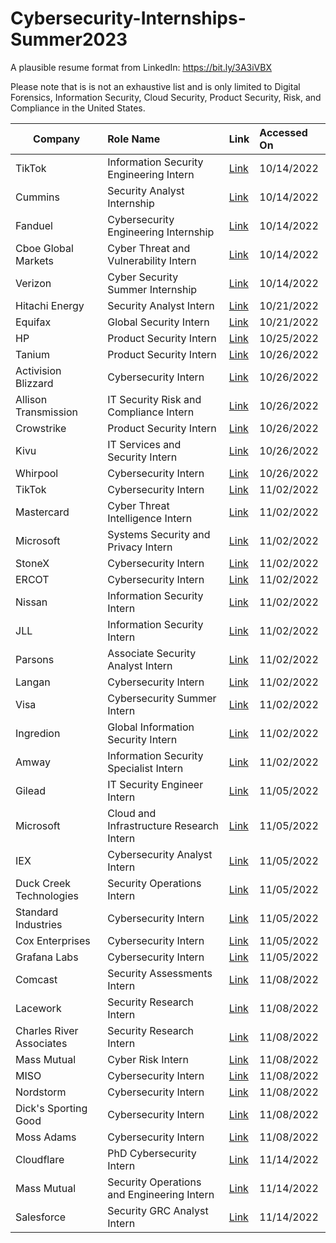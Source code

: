 # Cybersecurity-Internships-Summer2023

A plausible resume format from LinkedIn: https://bit.ly/3A3iVBX

Please note that is is not an exhaustive list and is only limited to Digital Forensics, Information Security, Cloud Security, Product Security, Risk, and Compliance in the United States.

| Company        | Role Name                              | Link      | Accessed On |
| -------------- |:----------------------------------------|:----------|:------------|
| TikTok        | Information Security Engineering Intern | [Link](https://careers.tiktok.com/position/7146361354784753928/detail?spread=5MWH5CQ) | 10/14/2022   |
| Cummins       | Security Analyst Internship             | [Link](https://cummins.jobs/columbus-in/information-technology-summer-2023-internship-positions/FF5DDB9A2E5D4A53B65891A23BA5A667/job/?vs=1606&utm_source=LinkedIn.com-DE&utm_medium=Social%20Media&utm_campaign=LinkedIn.com) | 10/14/2022 |
| Fanduel       | Cybersecurity Engineering Internship   | [Link](https://boards.greenhouse.io/fanduel/jobs/4606916?gh_src=ba823b7b1us&source=LinkedIn) | 10/14/2022   |
| Cboe Global Markets | Cyber Threat and Vulnerability Intern  | [Link](https://cboe.wd1.myworkdayjobs.com/en-US/External_Career_CBOE/job/Chicago%2C-IL/Cyber-Threat-and-Vulnerability-Intern_R-2521/apply/autofillWithResume?source=Linkedin) | 10/14/2022   |
| Verizon        | Cyber Security Summer Internship | [Link](https://jobs.verizon.com/jobs/10752454-cyber-security-summer-internship-2023-remote?tm_job=612166-1A&tm_event=view&tm_company=781&bid=370&CID=oso_LinkedIn_LinkedInWraps&utm_source=LinkedIn&utm_medium=paidsocial&utm_campaign=LinkedInWraps&dclid=CJfYnrG04PoCFYHNwAodzlQGSA) | 10/14/2022   |
| Hitachi Energy        | Security Analyst Intern | [Link](https://www.hitachienergy.com/career/jobs/details/US54260965_E1) | 10/21/2022   |
| Equifax       | Global Security Intern | [Link](https://www.wayup.com/i-Financial-Services-j-Atlanta-Global-Security-Intern-Summer-2023-Equifax-704849377829123/?utm_source=linkedin-xml&utm_medium=jobxml&utm_campaign=linkedin-XML-APPS-1114466-30540554&refer=lnkslot-APPS-1114466-30540554) | 10/21/2022   |
| HP       | Product Security Intern | [Link](https://jobs.hp.com/jobdetails/16597466/hbcu-conf-internship-cybersecurity-product-security-intern-austin-tx/) | 10/25/2022   |
| Tanium       | Product Security Intern | [Link](https://www.tanium.com/careers/4511135?gh_jid=4511135) | 10/26/2022   |
| Activision Blizzard       | Cybersecurity Intern | [Link](https://careers.activisionblizzard.com/job/ACCOUSR017326EXTERNAL/Cyber-Security-Internship?utm_source=linkedin&utm_medium=phenom-feeds) | 10/26/2022   |
| Allison Transmission       | IT Security Risk and Compliance Intern | [Link](https://allisontransmission.wd1.myworkdayjobs.com/ATI-External/job/Indianapolis-IN/IT-Security-Risk-and-Compliance-Intern_R004101?source=Linkedin) | 10/26/2022   |
| Crowstrike      | Product Security Intern | [Link](https://crowdstrike.wd5.myworkdayjobs.com/crowdstrikecareers/job/USA---Remote/Product-Security-Intern---Summer-2023--USA---Remote-_R10866?source=LinkedIn_jobs) | 10/26/2022   |
| Kivu      | IT Services and Security Intern | [Link](https://kivu.bamboohr.com/careers/85?source=aWQ9MTk%3D) | 10/26/2022   |
| Whirpool      | Cybersecurity Intern | [Link](https://whirlpool.eightfold.ai/careers?pid=34373769800&domain=whirlpool.com) | 10/26/2022   |
| TikTok      | Cybersecurity Intern | [Link](https://careers.tiktok.com/position/7146272996637624607/detail) | 11/02/2022   |
| Mastercard      | Cyber Threat Intelligence Intern | [Link](https://mastercard.wd1.myworkdayjobs.com/en-US/CorporateCareers/job/Cyber-Threat-Intelligence-Internship_R-177817-1) | 11/02/2022   |
| Microsoft      | Systems Security and Privacy Intern | [Link](https://careers.microsoft.com/us/en/job/1479176/Research-Intern-Systems-Security-and-Privacy?jobsource=linkedin&utm_source=linkedin&utm_medium=linkedin&utm_campaign=linkedin-feed) | 11/02/2022   |
| StoneX      | Cybersecurity Intern | [Link](https://elpo.fa.us2.oraclecloud.com/hcmUI/CandidateExperience/en/sites/CX_1001/job/3406?utm_medium=jobshare) | 11/02/2022   |
| ERCOT      | Cybersecurity Intern | [Link](https://ercot.wd1.myworkdayjobs.com/ercot_careers/job/Austin-TX/Summer-Intern-2023---Cyber-Security_R1195) | 11/02/2022   | 
| Nissan      | Information Security Intern | [Link](https://alliance.wd3.myworkdayjobs.com/nissanjobs/job/Nissan-Americas-Headquarters---Franklin/Information-Security-Intern_R00122356?source=Linkedin) | 11/02/2022   |
| JLL      | Information Security Intern | [Link](https://jll.wd1.myworkdayjobs.com/jllcareers/job/Chicago-IL/Security-Summer-2023-Internship---Chicago_REQ251881-1?source=APPLICANT_SOURCE-6-42) | 11/02/2022   |
| Parsons      | Associate Security Analyst Intern | [Link](https://www.linkedin.com/jobs/view/3340303113) | 11/02/2022   |
| Langan      | Cybersecurity Intern | [Link](https://careers.langan.com/job/Parsippany-Cyber-Security-Intern-or-Co-op-Fall-2022-&-Spring-2023-NJ-07054-2172/930203600/?from=email&refid=17547992200&utm_source=J2WEmail&source=2&eid=139200-202209311009-25175092200&locale=en_US) | 11/02/2022   |
| Visa      | Cybersecurity Summer Intern | [Link](https://usa.visa.com/en_us/jobs/REF53129G) | 11/02/2022   |
| Ingredion      | Global Information Security Intern | [Link](https://ingredion.wd1.myworkdayjobs.com/en-US/IngredionCareers/job/Westchester-IL/Global-Information-Security-Intern---Westchester--IL_Req-23422?source=APPLICANT_SOURCE-3-35) | 11/02/2022   |
| Amway      | Information Security Specialist Intern | [Link](https://jobs.amway.com/job/Ada-Intern-Information-Security-MI-49355/943383700/) | 11/02/2022   |
| Gilead      | IT Security Engineer Intern | [Link](https://gilead.wd1.myworkdayjobs.com/en-US/gileadcareers/job/United-States---California---Foster-City/Intern---IT-Security-Engineer_R0032772?source=Indeed) | 11/05/2022   |
| Microsoft      | Cloud and Infrastructure Research Intern | [Link](https://careers.microsoft.com/us/en/job/1489134/Research-Intern-Cloud-and-Infrastructure-Security-Group?jobsource=indeed&utm_source=indeed&utm_medium=indeed&utm_campaign=indeed-feed) | 11/05/2022   | 11/05/2022   |
| IEX      | Cybersecurity Analyst Intern | [Link](https://iex.io/careers/apply/index.html?gh_jid=4595073&gh_src=5b1a36f61us) | 11/05/2022   |
| Duck Creek Technologies      | Security Operations Intern | [Link](https://duckcreek.wd1.myworkdayjobs.com/en-US/duckcreekcareers/job/Boston-MA/Security-Operations-Intern_REQID53341) | 11/05/2022   |
| Standard Industries      | Cybersecurity Intern | [Link](https://gafsgi.wd5.myworkdayjobs.com/Standard_Careers/job/New-York-NY/Cybersecurity-Intern_17017) | 11/05/2022   |
| Cox Enterprises      | Cybersecurity Intern | [Link](https://jobs.coxenterprises.com/en/jobs/job/r202211639-2023-cai-summer-intern-cybersecurity/?rx_c=cai&rx_cid=3287&rx_job=R202211639&rx_medium=post&rx_paid=0&rx_r=none&rx_source=LinkedIn&rx_ts=20221105T143401Z&source=Linkedin_Limited_Listings&utm_campaign=cai_organic&utm_medium=Limited_Listings&utm_source=Linkedin&rx_viewer=fb09b4445d7411eda4d37d3d69adc8554e84ce8e8bbf4350bc77eba986772b35) | 11/05/2022   |
| Grafana Labs      | Cybersecurity Intern | [Link](https://boards.greenhouse.io/grafanalabs/jobs/4684978004?source=LinkedIn) | 11/05/2022   |
| Comcast      | Security Assessments Intern | [Link](https://jobs.comcast.com/jobs/description?job_id=R348857&external_or_internal=external) | 11/08/2022   |
| Lacework      | Security Research Intern | [Link](https://www.lacework.com/job-openings/?gh_jid=4721056004) | 11/08/2022   |
| Charles River Associates      | Security Research Intern | [Link](https://boards.greenhouse.io/charlesriverassociates/jobs/4670915?gh_src=dda73a481us#app) | 11/08/2022   |
| Mass Mutual      | Cyber Risk Intern | [Link](https://careers.massmutual.com/job/16958834/cyber-risk-intern-ma-statewide/) | 11/08/2022   |
| MISO      | Cybersecurity Intern | [Link](https://workforcenow.adp.com/mascsr/default/mdf/recruitment/recruitment.html?cid=ffbc8373-da94-43fd-a1bd-c233d33e58ae&ccId=19000101_000001&type=JS&lang=en_US) | 11/08/2022   |
| Nordstorm      | Cybersecurity Intern | [Link](https://nordstrom.wd5.myworkdayjobs.com/en-US/nordstrom_internship/jobs/details/Cyber-Security-Internship-Summer-2023_R-481310?q=cyber) | 11/08/2022   |
| Dick's Sporting Good      | Cybersecurity Intern | [Link](https://www.dickssportinggoods.jobs/jobs/16921849/cybersecurity-intern-summer-2023-coraopolis-pa/?src=11663) | 11/08/2022   |
| Moss Adams      | Cybersecurity Intern | [Link](https://mossadams.taleo.net/careersection/7/jobdetail.ftl?job=23932&lang=en) | 11/08/2022   |
|Cloudflare      | PhD Cybersecurity Intern | [Link](https://boards.greenhouse.io/cloudflare/jobs/4608360?gh_jid=4608360) | 11/14/2022   |
|Mass Mutual      | Security Operations and Engineering Intern | [Link](https://massmutual.wd1.myworkdayjobs.com/en-US/MMCareers/job/Springfield-MA/Security-Operations-and-Engineering-Intern_R12993) | 11/14/2022   |
|Salesforce      | Security GRC Analyst Intern | [Link](https://salesforce.wd1.myworkdayjobs.com/en-US/External_Career_Site/details/Summer-2023-Intern---Security-GRC-Analyst_JR166314-1?q=GRC&source=LinkedIn_Jobs) | 11/14/2022   |